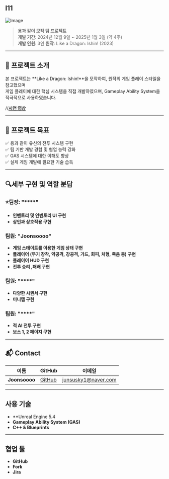 ## l11
![Image](https://github.com/user-attachments/assets/bc4dd515-a0d7-4d2c-bbeb-0b820ea7305d)

> **용과 같이 모작 팀 프로젝트**  
> **개발 기간**: 2024년 12월 9일 ~ 2025년 1월 3일 (약 4주)  
> **개발 인원**: 3인
> **원작**: Like a Dragon: Ishin! (2023)  

---

## 📝 프로젝트 소개

본 프로젝트는 **Like a Dragon: Ishin!**을 모작하여, 원작의 게임 플레이 스타일을 참고했으며  
게임 플레이에 대한 핵심 시스템을 직접 개발하였으며, Gameplay Ability System을 적극적으로 사용하였습니다.

//**[시연 영상]()**

---

## 🚀 프로젝트 목표

✅ 용과 같이 유신의  전투 시스템 구현  
✅ 팀 기반 개발 경험 및 협업 능력 강화  
✅ GAS 시스템에 대한 이해도 향상  
✅ 실제 게임 개발에 필요한 기술 습득

---

## 🔍세부 구현 및 역할 분담

### ⭐팀장: "****"
- **인벤토리 및 인벤토리 UI 구현**
- **상인과 상호작용 구현**

### 팀원: "Joonsoooo"
- **게임 스테이트를 이용한 게임 상태 구현**
- **플레이어 (무기 장착, 약공격, 강공격, 가드, 회피, 처형, 죽음 등) 구현**
- **플레이어 HUD 구현**
- **전투 승리 ,패배 구현**

###  팀원: "****"
- **다양한 시퀀서 구현**
- **미니맵 구현**

### 팀원: "****"
- **적 AI 전투 구현**
- **보스 1, 2 페이지 구현**
---

## 📬 Contact

| 이름 | GitHub | 이메일 |
|------|--------|--------|
| **Joonsoooo** | [GitHub](https://github.com/Joonsoooo) | junsusky1@naver.com |


---


## 사용 기술
- **Unreal Engine 5.4
- **Gameplay Ability System (GAS)**
- **C++ & Blueprints**

---

## 협업 툴
- **GitHub**
- **Fork**
- **Jira**


